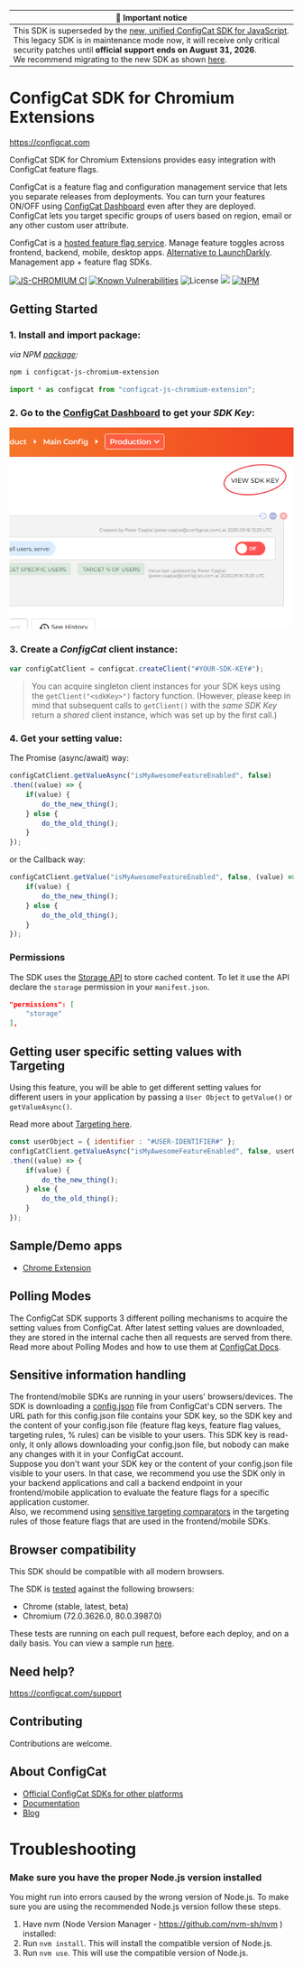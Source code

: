 | :mega: Important notice |
|-------------------------|
| This SDK is superseded by the [new, unified ConfigCat SDK for JavaScript](https://github.com/configcat/js-unified-sdk#configcat-sdk-for-javascript).<br/>This legacy SDK is in maintenance mode now, it will receive only critical security patches until **official support ends on August 31, 2026**.<br/> We recommend migrating to the new SDK as shown [here](https://github.com/configcat/js-unified-sdk#getting-started). |

# ConfigCat SDK for Chromium Extensions
https://configcat.com

ConfigCat SDK for Chromium Extensions provides easy integration with ConfigCat feature flags.

ConfigCat is a feature flag and configuration management service that lets you separate releases from deployments. You can turn your features ON/OFF using <a href="https://app.configcat.com" target="_blank">ConfigCat Dashboard</a> even after they are deployed. ConfigCat lets you target specific groups of users based on region, email or any other custom user attribute.

ConfigCat is a <a href="https://configcat.com" target="_blank">hosted feature flag service</a>. Manage feature toggles across frontend, backend, mobile, desktop apps. <a href="https://configcat.com" target="_blank">Alternative to LaunchDarkly</a>. Management app + feature flag SDKs.

[![JS-CHROMIUM CI](https://github.com/configcat/js-chromium-extension-sdk/actions/workflows/js-chromium-ci.yml/badge.svg?branch=master)](https://github.com/configcat/js-chromium-extension-sdk/actions/workflows/js-chromium-ci.yml) 
[![Known Vulnerabilities](https://snyk.io/test/github/configcat/js-chromium-extension-sdk/badge.svg?targetFile=package.json)](https://snyk.io/test/github/configcat/js-chromium-extension-sdk?targetFile=package.json) 
![License](https://img.shields.io/github/license/configcat/js-chromium-extension-sdk.svg) 
[![](https://data.jsdelivr.com/v1/package/npm/configcat-js-chromium-extension/badge)](https://www.jsdelivr.com/package/npm/configcat-js-chromium-extension)
[![NPM](https://nodei.co/npm/configcat-js-chromium-extension.png)](https://nodei.co/npm/configcat-js-chromium-extension/)

## Getting Started

### 1. Install and import package:

*via NPM [package](https://npmjs.com/package/configcat-js-chromium-extension):*
```PowerShell
npm i configcat-js-chromium-extension
```
```js
import * as configcat from "configcat-js-chromium-extension";
```

### 2. Go to the <a href="https://app.configcat.com/sdkkey" target="_blank">ConfigCat Dashboard</a> to get your *SDK Key*:
![SDK-KEY](https://raw.githubusercontent.com/ConfigCat/js-chromium-extension-sdk/master/media/readme02-3.png  "SDK-KEY")

### 3. Create a *ConfigCat* client instance:
```js
var configCatClient = configcat.createClient("#YOUR-SDK-KEY#");
```

> You can acquire singleton client instances for your SDK keys using the `getClient("<sdkKey>")` factory function.
(However, please keep in mind that subsequent calls to `getClient()` with the *same SDK Key* return a *shared* client instance, which was set up by the first call.)

### 4. Get your setting value:
The Promise (async/await) way:
```js
configCatClient.getValueAsync("isMyAwesomeFeatureEnabled", false)
.then((value) => {
    if(value) {
        do_the_new_thing();
    } else {
        do_the_old_thing();
    }
});
```
or the Callback way:
```js
configCatClient.getValue("isMyAwesomeFeatureEnabled", false, (value) => {
    if(value) {
        do_the_new_thing();
    } else {
        do_the_old_thing();
    }
});
```

### Permissions
The SDK uses the [Storage API](https://developer.chrome.com/docs/extensions/reference/storage/) to store cached content. To let it use the API declare the `storage` permission in your `manifest.json`.

```json
"permissions": [
    "storage"
],
```

## Getting user specific setting values with Targeting
Using this feature, you will be able to get different setting values for different users in your application by passing a `User Object` to `getValue()` or `getValueAsync()`.

Read more about [Targeting here](https://configcat.com/docs/advanced/targeting/).
```js
const userObject = { identifier : "#USER-IDENTIFIER#" };
configCatClient.getValueAsync("isMyAwesomeFeatureEnabled", false, userObject)
.then((value) => {
    if(value) {
        do_the_new_thing();
    } else {
        do_the_old_thing();
    }
});
```

## Sample/Demo apps
  - [Chrome Extension](https://github.com/configcat/js-chromium-extension-sdk/tree/master/samples/chrome-extension)

## Polling Modes
The ConfigCat SDK supports 3 different polling mechanisms to acquire the setting values from ConfigCat. After latest setting values are downloaded, they are stored in the internal cache then all requests are served from there. Read more about Polling Modes and how to use them at [ConfigCat Docs](https://configcat.com/docs/sdk-reference/js/#polling-modes).

## Sensitive information handling

The frontend/mobile SDKs are running in your users' browsers/devices. The SDK is downloading a [config.json](https://configcat.com/docs/requests/) file from ConfigCat's CDN servers. The URL path for this config.json file contains your SDK key, so the SDK key and the content of your config.json file (feature flag keys, feature flag values, targeting rules, % rules) can be visible to your users. 
This SDK key is read-only, it only allows downloading your config.json file, but nobody can make any changes with it in your ConfigCat account.  
Suppose you don't want your SDK key or the content of your config.json file visible to your users. In that case, we recommend you use the SDK only in your backend applications and call a backend endpoint in your frontend/mobile application to evaluate the feature flags for a specific application customer.  
Also, we recommend using [sensitive targeting comparators](https://configcat.com/docs/advanced/targeting/#sensitive-text-comparators) in the targeting rules of those feature flags that are used in the frontend/mobile SDKs.

## Browser compatibility
This SDK should be compatible with all modern browsers.

The SDK is [tested](https://github.com/configcat/js-chromium-extension-sdk/blob/master/.github/workflows/js-chromium-ci.yml) against the following browsers:
- Chrome (stable, latest, beta)
- Chromium (72.0.3626.0, 80.0.3987.0)

These tests are running on each pull request, before each deploy, and on a daily basis. 
You can view a sample run [here](https://github.com/configcat/js-chromium-extension-sdk/actions/runs/3583606237).

## Need help?
https://configcat.com/support

## Contributing
Contributions are welcome.

## About ConfigCat
- [Official ConfigCat SDKs for other platforms](https://github.com/configcat)
- [Documentation](https://configcat.com/docs)
- [Blog](https://blog.configcat.com)

# Troubleshooting
### Make sure you have the proper Node.js version installed
You might run into errors caused by the wrong version of Node.js. To make sure you are using the recommended Node.js version follow these steps.

1. Have nvm (Node Version Manager - https://github.com/nvm-sh/nvm ) installed:
1. Run `nvm install`. This will install the compatible version of Node.js.
1. Run `nvm use`. This will use the compatible version of Node.js.